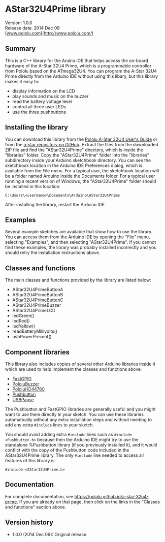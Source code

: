 # AStar32U4Prime library

Version: 1.0.0<br/>
Release date: 2014 Dec 09<br/>
[www.pololu.com](http://www.pololu.com/)

## Summary

This is a C++ library for the Aruino IDE that helps access the on-board hardware of the A-Star 32U4 Prime, which is a programmable controller from Pololu based on the ATmega32U4.  You can program the A-Star 32U4 Prime directly from the Arduino IDE without using this libary, but this library makes it easy to:

* display information on the LCD
* play sounds and music on the buzzer
* read the battery voltage level
* control all three user LEDs
* use the three pushbuttons

## Installing the library

You can download this library from the [Pololu A-Star 32U4 User's Guide](http://www.pololu.com/docs/0J61) or from the [a-star repository on GitHub](https://github.com/pololu/a-star).  Extract the files from the downloaded ZIP file and find the "AStar32U4Prime" directory, which is inside the "libraries" folder.  Copy the "AStar32U4Prime" folder into the "libraries" subdirectory inside your Arduino sketchbook directory.  You can see the sketchbook location in the Arduino IDE Preferences dialog, which is available from the File menu.  For a typical user, the sketchbook location will be a folder named Arduino inside the Documents folder.  For a typical user running a recent version of Windows, the "AStar32U4Prime" folder should be installed in this location:

`C:\Users\<username>\Documents\Arduino\AStar32U4Prime`

After installing the library, restart the Arduino IDE.

## Examples

Several example sketches are available that show how to use the library.  You can access them from the Arduino IDE by opening the "File" menu, selecting "Examples", and then selecting "AStar32U4Prime".  If you cannot find these examples, the library was probably installed incorrectly and you should retry the installation instructions above.

## Classes and functions

The main classes and functions provided by the library are listed below:

* AStar32U4PrimeButtonA
* AStar32U4PrimeButtonB
* AStar32U4PrimeButtonC
* AStar32U4PrimeBuzzer
* AStar32U4PrimeLCD
* ledGreen()
* ledRed()
* ledYellow()
* readBatteryMillivolts()
* usbPowerPresent()

## Component libraries

This library also includes copies of several other Arduino libraries inside it which are used to help implement the classes and functions above:

* [FastGPIO](https://github.com/pololu/fastgpio-arduino)
* [PololuBuzzer](https://github.com/pololu/pololu-buzzer-arduino)
* [PololuHD44780](https://github.com/pololu/pololu-hd44780-arduino)
* [Pushbutton](https://github.com/pololu/pushbutton-arduino)
* [USBPause](https://github.com/pololu/usb-pause-arduino)

The Pushbutton and FastGPIO libraries are generally useful and you might want to use them directly in your sketch.  You can use these libraries automatically without any extra installation steps and without needing to add any extra `#include` lines to your sketch.

You should avoid adding extra `#include` lines such as `#include <Pushbutton.h>` because then the Arduino IDE might try to use the standalone %Pushbutton library (if you previously installed it), and it would conflict with the copy of the Pushbutton code included in the AStar32U4Prime library.  The only `#include` line needed to access all features of this library is:

~~~{.cpp}
#include <AStar32U4Prime.h>
~~~

## Documentation

For complete documentation, see https://pololu.github.io/a-star-32u4-prime.  If you are already on that page, then click on the links in the "Classes and functions" section above.

## Version history

* 1.0.0 (2014 Dec 09): Original release.